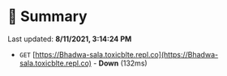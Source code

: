 # 📖 Summary
Last updated: **8/11/2021, 3:14:24 PM**

- `GET` [https://Bhadwa-sala.toxicblte.repl.co](https://Bhadwa-sala.toxicblte.repl.co) - **Down** (132ms)
